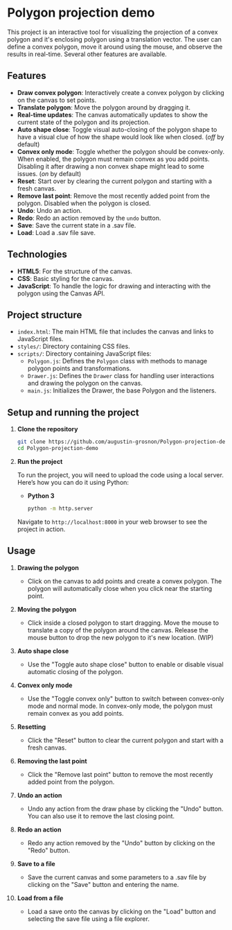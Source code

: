 # Polygon projection demo

This project is an interactive tool for visualizing the projection of a convex polygon and it's enclosing polygon using a translation vector. The user can define a convex polygon, move it around using the mouse, and observe the results in real-time. Several other features are available.

## Features

- **Draw convex polygon**: Interactively create a convex polygon by clicking on the canvas to set points.
- **Translate polygon**: Move the polygon around by dragging it.
- **Real-time updates**: The canvas automatically updates to show the current state of the polygon and its projection.
- **Auto shape close**: Toggle visual auto-closing of the polygon shape to have a visual clue of how the shape would look like when closed. (*off* by default)
- **Convex only mode**: Toggle whether the polygon should be convex-only. When enabled, the polygon must remain convex as you add points. Disabling it after drawing a non convex shape might lead to some issues. (*on* by default)
- **Reset**: Start over by clearing the current polygon and starting with a fresh canvas.
- **Remove last point**: Remove the most recently added point from the polygon. Disabled when the polygon is closed.
- **Undo**: Undo an action.
- **Redo**: Redo an action removed by the `undo` button.
- **Save**: Save the current state in a .sav file.
- **Load**: Load a .sav file save.

## Technologies

- **HTML5**: For the structure of the canvas.
- **CSS**: Basic styling for the canvas.
- **JavaScript**: To handle the logic for drawing and interacting with the polygon using the Canvas API.

## Project structure

- `index.html`: The main HTML file that includes the canvas and links to JavaScript files.
- `styles/`: Directory containing CSS files.
- `scripts/`: Directory containing JavaScript files:
  - `Polygon.js`: Defines the `Polygon` class with methods to manage polygon points and transformations.
  - `Drawer.js`: Defines the `Drawer` class for handling user interactions and drawing the polygon on the canvas.
  - `main.js`: Initializes the Drawer, the base Polygon and the listeners.

## Setup and running the project

1. **Clone the repository**

   ```bash
   git clone https://github.com/augustin-grosnon/Polygon-projection-demo.git
   cd Polygon-projection-demo
   ```

2. **Run the project**

   To run the project, you will need to upload the code using a local server. Here’s how you can do it using Python:

   - **Python 3**

     ```bash
     python -m http.server
     ```

   Navigate to `http://localhost:8000` in your web browser to see the project in action.

## Usage

1. **Drawing the polygon**
   - Click on the canvas to add points and create a convex polygon. The polygon will automatically close when you click near the starting point.

2. **Moving the polygon**
   - Click inside a closed polygon to start dragging. Move the mouse to translate a copy of the polygon around the canvas. Release the mouse button to drop the new polygon to it's new location. (WIP)

3. **Auto shape close**
   - Use the "Toggle auto shape close" button to enable or disable visual automatic closing of the polygon.

4. **Convex only mode**
   - Use the "Toggle convex only" button to switch between convex-only mode and normal mode. In convex-only mode, the polygon must remain convex as you add points.

5. **Resetting**
   - Click the "Reset" button to clear the current polygon and start with a fresh canvas.

6. **Removing the last point**
   - Click the "Remove last point" button to remove the most recently added point from the polygon.

7. **Undo an action**
   - Undo any action from the draw phase by clicking the "Undo" button. You can also use it to remove the last closing point.

8. **Redo an action**
   - Redo any action removed by the "Undo" button by clicking on the "Redo" button.

9. **Save to a file**
   - Save the current canvas and some parameters to a .sav file by clicking on the "Save" button and entering the name.

10. **Load from a file**
    - Load a save onto the canvas by clicking on the "Load" button and selecting the save file using a file explorer.
